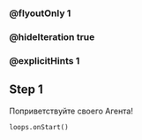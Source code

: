 ### @flyoutOnly 1
### @hideIteration true 
### @explicitHints 1

## Step 1
Поприветствуйте своего Агента!


```ghost
loops.onStart()
```

